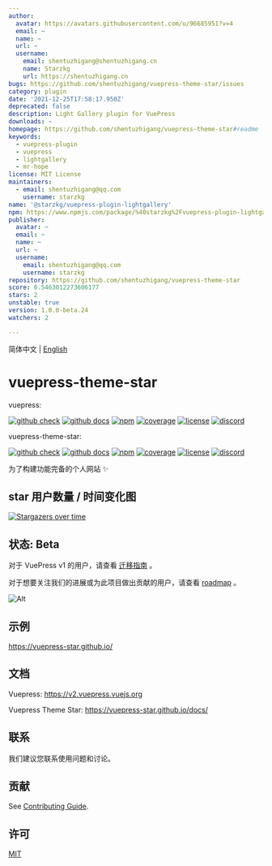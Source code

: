 ```yaml
---
author:
  avatar: https://avatars.githubusercontent.com/u/96685951?v=4
  email: ~
  name: ~
  url: ~
  username:
    email: shentuzhigang@shentuzhigang.cn
    name: Starzkg
    url: https://shentuzhigang.cn
bugs: https://github.com/shentuzhigang/vuepress-theme-star/issues
category: plugin
date: '2021-12-25T17:58:17.950Z'
deprecated: false
description: Light Gallery plugin for VuePress
downloads: ~
homepage: https://github.com/shentuzhigang/vuepress-theme-star#readme
keywords:
  - vuepress-plugin
  - vuepress
  - lightgallery
  - mr-hope
license: MIT License
maintainers:
  - email: shentuzhigang@qq.com
    username: starzkg
name: '@starzkg/vuepress-plugin-lightgallery'
npm: https://www.npmjs.com/package/%40starzkg%2Fvuepress-plugin-lightgallery
publisher:
  avatar: ~
  email: ~
  name: ~
  url: ~
  username:
    email: shentuzhigang@qq.com
    username: starzkg
repository: https://github.com/shentuzhigang/vuepress-theme-star
score: 0.5463012273606177
stars: 2
unstable: true
version: 1.0.0-beta.24
watchers: 2

---
```



简体中文 | [English](README.en.md)

# vuepress-theme-star

vuepress:

[![github check](https://github.com/vuepress/vuepress-next/workflows/check/badge.svg)](https://github.com/vuepress/vuepress-next/actions?query=workflow%3Acheck)
[![github docs](https://github.com/vuepress/vuepress-next/workflows/docs/badge.svg)](https://github.com/vuepress/vuepress-next/actions?query=workflow%3Adocs)
[![npm](https://badgen.net/npm/v/vuepress/next)](https://www.npmjs.com/package/vuepress)
[![coverage](https://coveralls.io/repos/github/vuepress/vuepress-next/badge.svg?branch=main)](https://coveralls.io/github/vuepress/vuepress-next?branch=main)
[![license](https://badgen.net/github/license/vuepress/vuepress-next)](https://github.com/vuepress/vuepress-next/blob/main/LICENSE)
[![discord](https://badgen.net/discord/online-members/ptFjefy6H5?icon=discord&label=discord)](https://discord.gg/ptFjefy6H5)

vuepress-theme-star:

[![github check](https://github.com/vuepress-star/vuepress-theme-star/workflows/check/badge.svg)](https://github.com/vuepress-star/vuepress-theme-star/actions?query=workflow%3Acheck)
[![github docs](https://github.com/vuepress-star/vuepress-theme-star/workflows/docs/badge.svg)](https://github.com/vuepress-star/vuepress-theme-star/actions?query=workflow%3Adocs)
[![npm](https://badgen.net/npm/v/@starzkg/vuepress-theme-star/next)](https://www.npmjs.com/package/@starzkg/vuepress-theme-star)
[![coverage](https://coveralls.io/repos/github/vuepress-star/vuepress-theme-star/badge.svg?branch=main)](https://coveralls.io/github/vuepress-star/vuepress-theme-star?branch=main)
[![license](https://badgen.net/github/license/vuepress-star/vuepress-theme-star)](https://github.com/vuepress-star/vuepress-theme-star/blob/main/LICENSE)
[![discord](https://badgen.net/discord/online-members/ptFjefy6H5?icon=discord&label=discord)](https://discord.gg/ptFjefy6H5)

为了构建功能完备的个人网站 ✨

## star 用户数量 / 时间变化图

[![Stargazers over time](https://starchart.cc/vuepress-star/vuepress-theme-star.svg)](https://starchart.cc/vuepress-star/vuepress-theme-star)

## 状态: Beta

对于 VuePress v1 的用户，请查看 [迁移指南](https://v2.vuepress.vuejs.org/guide/migration.html) 。

对于想要关注我们的进展或为此项目做出贡献的用户，请查看 [roadmap](https://github.com/vuepress/vuepress-next/discussions/68) 。

![Alt](https://repobeats.axiom.co/api/embed/2827b1222a806940ade242aea985f0008bf8a7de.svg "Repobeats analytics image")

## 示例

https://vuepress-star.github.io/

## 文档

Vuepress: https://v2.vuepress.vuejs.org

Vuepress Theme Star: https://vuepress-star.github.io/docs/

## 联系

我们建议您联系使用问题和讨论。

## 贡献

See [Contributing Guide](https://github.com/vuepress-star/vuepress-theme-star/blob/main/docs/contributing.md).

## 许可

[MIT](https://github.com/vuepress-star/vuepress-theme-star/blob/main/LICENSE)
